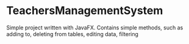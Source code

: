 # TeachersManagementSystem
Simple project written with JavaFX. Contains simple methods, such as adding to, deleting from tables, editing data, filtering

